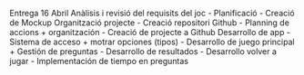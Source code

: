Entrega 16 Abril
  Anàlisis i revisió del requisits del joc
    - Planificació
    - Creació de Mockup
  Organització projecte
    - Creació repositori Github
    - Planning de accions + organitzación
      - Creació de projecte a Github
  Desarrollo de app
    - Sistema de acceso + motrar opciones (tipos)
    - Desarrollo de juego  principal + Gestión de preguntas
    - Desarrollo de resultados
    - Desarrollo volver a jugar
    - Implementación de tiempo en preguntas
